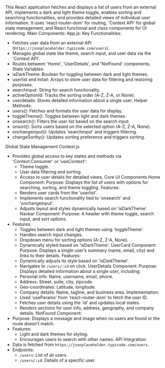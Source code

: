 This React application fetches and displays a list of users from an external API, implements a dark and light theme toggle, enables sorting and searching functionalities, and provides detailed views of individual user information. It uses 'react-router-dom' for routing, 'Context API' for global state management, and React functional and class components for UI rendering.
Main Components:
App.js:
Key Functionalities:
  - Fetches user data from an external API (`https://jsonplaceholder.typicode.com/users`).
  - Manages global state like theme, search input, and user data via the 'Context API'.
  - Routes between 'Home', 'UserDetails', and 'NotFound' components.
State Variables:
  - isDarkTheme: Boolean for toggling between dark and light themes.
  - userlist and initail: Arrays to store user data for filtering and restoring purposes.
  - searchinput: String for search functionality.
  - activeOptionId: Tracks the sorting order (A-Z, Z-A, or None).
  - userdetails: Stores detailed information about a single user.
Helper Methods:
  - users(): Fetches and formats the user data for display.
  - toggleTheme(): Toggles between light and dark themes.
  - onsearch(): Filters the user list based on the search input.
  - onsort(): Sorts users based on the selected option (A-Z, Z-A, None).
  - onchangeinput(): Updates 'searchinput' and triggers filtering.
  - changeSortby(): Updates sorting preference and triggers sorting.

Global State Management
Context.js
- Provides global access to key states and methods via 'Context.Consumer' or 'useContext':
  - Theme toggle.
  - User data filtering and sorting.
  - Access to user details for detailed views.
Core UI Components
Home Component:
Purpose: Displays the list of users with options for searching, sorting, and theme toggling.
  Features:
  - Renders user cards from the 'userlist'.
  - Implements search functionality tied to 'onsearch' and 'onchangeinput'.
  - Adjusts layout and styles dynamically based on 'isDarkTheme'.
Navbar Component:
Purpose: A header with theme toggle, search input, and sort options.
- Features:
  - Toggles between dark and light themes using 'toggleTheme'.
  - Handles search input changes.
  - Dropdown menu for sorting options (A-Z, Z-A, None).
  - Dynamically styled based on 'isDarkTheme'.
UserCard Component:
Purpose: Displays a single user’s summary (name, email, city) and links to their details.
  Features:
  - Dynamically adjusts its style based on 'isDarkTheme'.
  - Navigates to `/users/:id` on click.
UserDetails Component:
  Purpose: Displays detailed information about a single user, including:
  - Personal info: Name, username, email, phone.
  - Address: Street, suite, city, zipcode.
  - Geo-coordinates: Latitude, longitude.
  - Company details: Name, tagline, and business area.
Implementation:
  - Used 'useParams' from 'react-router-dom' to fetch the user ID.
  - Fetches user details using the 'id' and updates local states.
  - Renders sections for user info, address, geography, and company details.
NotFound Component:
- Purpose: Displays a message and image when no users are found or the route doesn’t match.
- Features:
  - Light and dark themes for styling.
  - Encourages users to search with other names.
API Integration:
- Data is fetched from `https://jsonplaceholder.typicode.com/users`.
- Endpoints:
  - `/users`: List of all users.
  - `/users/:id`: Details of a specific user.
